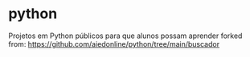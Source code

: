 # python
Projetos em Python públicos para que alunos possam aprender
forked from: https://github.com/aiedonline/python/tree/main/buscador